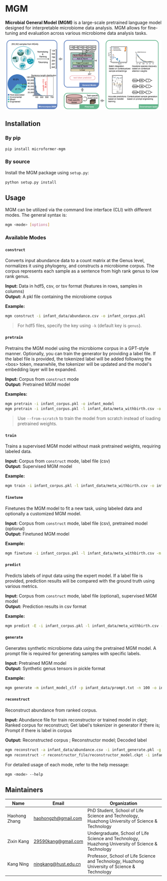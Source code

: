 # MGM

**Microbial General Model (MGM)** is a large-scale pretrained language model designed for interpretable microbiome data analysis. MGM allows for fine-tuning and evaluation across various microbiome data analysis tasks.

![MGM Pipeline](pipeline.png)

## Installation

### By pip

```bash
pip install microformer-mgm
```

### By source
Install the MGM package using `setup.py`:

```bash
python setup.py install
```

## Usage

MGM can be utilized via the command line interface (CLI) with different modes. The general syntax is:

```bash
mgm <mode> [options]
```

### Available Modes

#### `construct`
Converts input abundance data to a count matrix at the Genus level, normalizes it using phylogeny, and constructs a microbiome corpus. The corpus represents each sample as a sentence from high rank genus to low rank genus.

**Input:** Data in hdf5, csv, or tsv format (features in rows, samples in columns)  
**Output:** A pkl file containing the microbiome corpus

**Example:**

```bash
mgm construct -i infant_data/abundance.csv -o infant_corpus.pkl
```

> For hdf5 files, specify the key using `-k` (default key is `genus`).

#### `pretrain`
Pretrains the MGM model using the microbiome corpus in a GPT-style manner. Optionally, you can train the generator by providing a label file. If the label file is provided, the tokenized label will be added following the \<bos> token, meanwhile, the tokenizer will be updated and the model's embedding layer will be expanded.

**Input:** Corpus from `construct` mode  
**Output:** Pretrained MGM model

**Examples:**

```bash
mgm pretrain -i infant_corpus.pkl -o infant_model
mgm pretrain -i infant_corpus.pkl -l infant_data/meta_withbirth.csv -o infant_model_gen --with-label
```

> Use `--from-scratch` to train the model from scratch instead of loading pretrained weights.

#### `train`
Trains a supervised MGM model without mask pretrained weights, requiring labeled data.

**Input:** Corpus from `construct` mode, label file (csv)  
**Output:** Supervised MGM model

**Example:**

```bash
mgm train -i infant_corpus.pkl -l infant_data/meta_withbirth.csv -o infant_model_clf
```

#### `finetune`
Finetunes the MGM model to fit a new task, using labeled data and optionally a customized MGM model.

**Input:** Corpus from `construct` mode, label file (csv), pretrained model (optional)  
**Output:** Finetuned MGM model

**Example:**

```bash
mgm finetune -i infant_corpus.pkl -l infant_data/meta_withbirth.csv -m infant_model -o infant_model_clf_finetune
```

#### `predict`
Predicts labels of input data using the expert model. If a label file is provided, prediction results will be compared with the ground truth using various metrics.

**Input:** Corpus from `construct` mode, label file (optional), supervised MGM model  
**Output:** Prediction results in csv format

**Example:**

```bash
mgm predict -E -i infant_corpus.pkl -l infant_data/meta_withbirth.csv -m infant_model_clf -o infant_prediction.csv
```

#### `generate`
Generates synthetic microbiome data using the pretrained MGM model. A prompt file is required for generating samples with specific labels.

**Input:** Pretrained MGM model  
**Output:** Synthetic genus tensors in pickle format

**Example:**

```bash
mgm generate -m infant_model_clf -p infant_data/prompt.txt -n 100 -o infant_synthetic.pkl
```

#### `reconstruct`
Reconstruct abundance from ranked corpus. 
                                        
**Input:**  Abundance file for train reconstructor or trained model in ckpt; Ranked corpus for reconstruct; Get label's tokenizer in generator if there is; Prompt if there is label in corpus

**Output:**  Reconstructed corpus ; Reconstructor model; Decoded label

```bash
mgm reconstruct -a infant_data/abundance.csv -i infant_generate.pkl -g infant_model_generate -w True -o reconstructor_file 
mgm reconstruct -r reconstructor_file/reconstructor_model.ckpt -i infant_generate.pkl -g infant_model_generate -w True -o reconstructor_file 
```

For detailed usage of each mode, refer to the help message:

```bash
mgm <mode> --help
```

## Maintainers
| Name | Email | Organization |
| ---- | ----- | ------------ |
|Haohong Zhang|[haohongzh@gmail.com](mailto:haohongzh@gmail.com)|PhD Student, School of Life Science and Technology, Huazhong University of Science & Technology|
|Zixin Kang| [29590kang@gmail.com](mailto:29590kang@gmail.com)| Undergraduate, School of Life Science and Technology, Huazhong University of Science & Technology|
|Kang Ning  | [ningkang@hust.edu.cn](mailto:ningkang@hust.edu.cn)       | Professor, School of Life Science and Technology, Huazhong University of Science & Technology |
